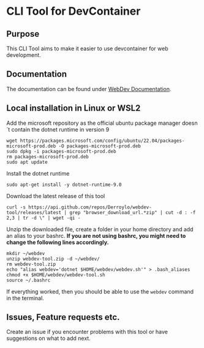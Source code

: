# CLI Tool for DevContainer

## Purpose
This CLI Tool aims to make it easier to use devcontainer for web development.

## Documentation
The documentation can be found under [WebDev Documentation](https://derroylo.github.io).

## Local installation in Linux or WSL2

Add the microsoft repository as the official ubuntu package manager doesn´t contain the dotnet runtime in version 9
```
wget https://packages.microsoft.com/config/ubuntu/22.04/packages-microsoft-prod.deb -O packages-microsoft-prod.deb
sudo dpkg -i packages-microsoft-prod.deb
rm packages-microsoft-prod.deb
sudo apt update
```

Install the dotnet runtime
```
sudo apt-get install -y dotnet-runtime-9.0
```

Download the latest release of this tool
```
curl -s https://api.github.com/repos/Derroylo/webdev-tool/releases/latest | grep "browser_download_url.*zip" | cut -d : -f 2,3 | tr -d \" | wget -qi -
```

Unzip the downloaded file, create a folder in your home directory and add an alias to your bashrc.
__If you are not using bashrc, you might need to change the following lines accordingly.__
```
mkdir ~/webdev
unzip webdev-tool.zip -d ~/webdev/
rm webdev-tool.zip
echo "alias webdev='dotnet $HOME/webdev/webdev.sh'" > .bash_aliases
chmod +x $HOME/webdev/webdev-tool.sh
source ~/.bashrc
```

If everything worked, then you should be able to use the `webdev` command in the terminal.

## Issues, Feature requests etc.
Create an issue if you encounter problems with this tool or have suggestions on what to add next.